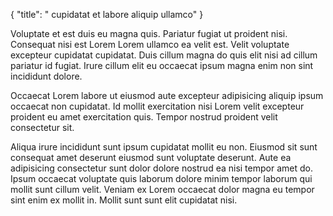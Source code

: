 {
  "title": " cupidatat et labore aliquip ullamco"
}

Voluptate et est duis eu magna quis. Pariatur fugiat ut proident nisi. Consequat nisi est Lorem Lorem ullamco ea velit est. Velit voluptate excepteur cupidatat cupidatat. Duis cillum magna do quis elit nisi ad cillum pariatur id fugiat. Irure cillum elit eu occaecat ipsum magna enim non sint incididunt dolore.

Occaecat Lorem labore ut eiusmod aute excepteur adipisicing aliquip ipsum occaecat non cupidatat. Id mollit exercitation nisi Lorem velit excepteur proident eu amet exercitation quis. Tempor nostrud proident velit consectetur sit.

Aliqua irure incididunt sunt ipsum cupidatat mollit eu non. Eiusmod sit sunt consequat amet deserunt eiusmod sunt voluptate deserunt. Aute ea adipisicing consectetur sunt dolor dolore nostrud ea nisi tempor amet do. Ipsum occaecat voluptate quis laborum dolore minim tempor laborum qui mollit sunt cillum velit. Veniam ex Lorem occaecat dolor magna eu tempor sint enim ex mollit in. Mollit sunt sunt elit cupidatat nisi.